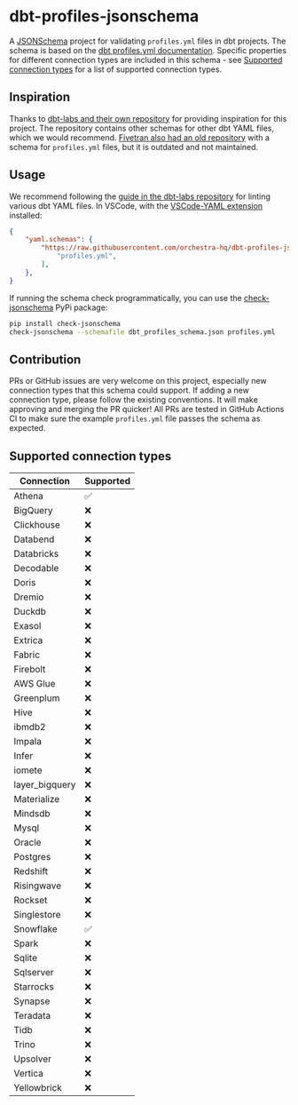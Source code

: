 # dbt-profiles-jsonschema

A [JSONSchema](https://json-schema.org/) project for validating `profiles.yml` files in dbt projects. The schema is based on the [dbt profiles.yml documentation](https://docs.getdbt.com/docs/core/connect-data-platform/profiles.yml). Specific properties for different connection types are included in this schema - see [Supported connection types](#supported-connection-types) for a list of supported connection types.

## Inspiration

Thanks to [dbt-labs and their own repository](https://github.com/dbt-labs/dbt-jsonschema) for providing inspiration for this project. The repository contains other schemas for other dbt YAML files, which we would recommend. [Fivetran also had an old repository](https://github.com/fivetran/dbt_yaml_schemas/blob/main/schemas/profiles.json) with a schema for `profiles.yml` files, but it is outdated and not maintained.

## Usage

We recommend following the [guide in the dbt-labs repository](https://github.com/dbt-labs/dbt-jsonschema) for linting various dbt YAML files. In VSCode, with the [VSCode-YAML extension](https://marketplace.visualstudio.com/items?itemName=redhat.vscode-yaml) installed:

```json
{
    "yaml.schemas": {
        "https://raw.githubusercontent.com/orchestra-hq/dbt-profiles-jsonschema/main/dbt_profiles_schema.json": [
            "profiles.yml",
        ],
    },
}
```

If running the schema check programmatically, you can use the [check-jsonschema](https://pypi.org/project/check-jsonschema/) PyPi package:

```bash
pip install check-jsonschema
check-jsonschema --schemafile dbt_profiles_schema.json profiles.yml
```

## Contribution

PRs or GitHub issues are very welcome on this project, especially new connection types that this schema could support. If adding a new connection type, please follow the existing conventions. It will make approving and merging the PR quicker! All PRs are tested in GitHub Actions CI to make sure the example `profiles.yml` file passes the schema as expected.

## Supported connection types

| Connection     | Supported |
|----------------|-----------|
| Athena         | ✅        |
| BigQuery       | ❌        |
| Clickhouse     | ❌        |
| Databend       | ❌        |
| Databricks     | ❌        |
| Decodable      | ❌        |
| Doris          | ❌        |
| Dremio         | ❌        |
| Duckdb         | ❌        |
| Exasol         | ❌        |
| Extrica        | ❌        |
| Fabric         | ❌        |
| Firebolt       | ❌        |
| AWS Glue       | ❌        |
| Greenplum      | ❌        |
| Hive           | ❌        |
| ibmdb2         | ❌        |
| Impala         | ❌        |
| Infer          | ❌        |
| iomete         | ❌        |
| layer_bigquery | ❌        |
| Materialize    | ❌        |
| Mindsdb        | ❌        |
| Mysql          | ❌        |
| Oracle         | ❌        |
| Postgres       | ❌        |
| Redshift       | ❌        |
| Risingwave     | ❌        |
| Rockset        | ❌        |
| Singlestore    | ❌        |
| Snowflake      | ✅        |
| Spark          | ❌        |
| Sqlite         | ❌        |
| Sqlserver      | ❌        |
| Starrocks      | ❌        |
| Synapse        | ❌        |
| Teradata       | ❌        |
| Tidb           | ❌        |
| Trino          | ❌        |
| Upsolver       | ❌        |
| Vertica        | ❌        |
| Yellowbrick    | ❌        |
